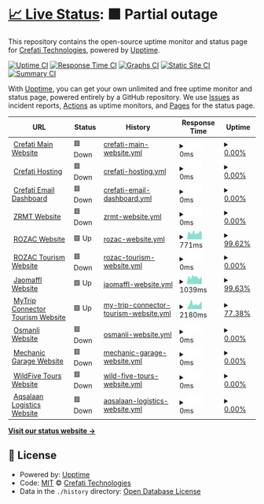 # [📈 Live Status](https://status.crefati.com): <!--live status--> **🟧 Partial outage**

This repository contains the open-source uptime monitor and status page for [Crefati Technologies](https://crefati.com/), powered by [Upptime](https://github.com/upptime/upptime).

[![Uptime CI](https://github.com/crefati/monitoring/workflows/Uptime%20CI/badge.svg)](https://github.com/crefati/monitoring/actions?query=workflow%3A%22Uptime+CI%22)
[![Response Time CI](https://github.com/crefati/monitoring/workflows/Response%20Time%20CI/badge.svg)](https://github.com/crefati/monitoring/actions?query=workflow%3A%22Response+Time+CI%22)
[![Graphs CI](https://github.com/crefati/monitoring/workflows/Graphs%20CI/badge.svg)](https://github.com/crefati/monitoring/actions?query=workflow%3A%22Graphs+CI%22)
[![Static Site CI](https://github.com/crefati/monitoring/workflows/Static%20Site%20CI/badge.svg)](https://github.com/crefati/monitoring/actions?query=workflow%3A%22Static+Site+CI%22)
[![Summary CI](https://github.com/crefati/monitoring/workflows/Summary%20CI/badge.svg)](https://github.com/crefati/monitoring/actions?query=workflow%3A%22Summary+CI%22)

With [Upptime](https://upptime.js.org), you can get your own unlimited and free uptime monitor and status page, powered entirely by a GitHub repository. We use [Issues](https://github.com/crefati/monitoring/issues) as incident reports, [Actions](https://github.com/crefati/monitoring/actions) as uptime monitors, and [Pages](https://status.crefati.com) for the status page.

<!--start: status pages-->
<!-- This summary is generated by Upptime (https://github.com/upptime/upptime) -->
<!-- Do not edit this manually, your changes will be overwritten -->
<!-- prettier-ignore -->
| URL | Status | History | Response Time | Uptime |
| --- | ------ | ------- | ------------- | ------ |
| <img alt="" src="https://icons.duckduckgo.com/ip3/www.crefati.com.ico" height="13"> [Crefati Main Website](https://www.crefati.com) | 🟥 Down | [crefati-main-website.yml](https://github.com/crefati/monitoring/commits/HEAD/history/crefati-main-website.yml) | <details><summary><img alt="Response time graph" src="./graphs/crefati-main-website/response-time-week.png" height="20"> 0ms</summary><br><a href="https://status.crefati.com/history/crefati-main-website"><img alt="Response time 0" src="https://img.shields.io/endpoint?url=https%3A%2F%2Fraw.githubusercontent.com%2Fcrefati%2Fmonitoring%2FHEAD%2Fapi%2Fcrefati-main-website%2Fresponse-time.json"></a><br><a href="https://status.crefati.com/history/crefati-main-website"><img alt="24-hour response time 0" src="https://img.shields.io/endpoint?url=https%3A%2F%2Fraw.githubusercontent.com%2Fcrefati%2Fmonitoring%2FHEAD%2Fapi%2Fcrefati-main-website%2Fresponse-time-day.json"></a><br><a href="https://status.crefati.com/history/crefati-main-website"><img alt="7-day response time 0" src="https://img.shields.io/endpoint?url=https%3A%2F%2Fraw.githubusercontent.com%2Fcrefati%2Fmonitoring%2FHEAD%2Fapi%2Fcrefati-main-website%2Fresponse-time-week.json"></a><br><a href="https://status.crefati.com/history/crefati-main-website"><img alt="30-day response time 0" src="https://img.shields.io/endpoint?url=https%3A%2F%2Fraw.githubusercontent.com%2Fcrefati%2Fmonitoring%2FHEAD%2Fapi%2Fcrefati-main-website%2Fresponse-time-month.json"></a><br><a href="https://status.crefati.com/history/crefati-main-website"><img alt="1-year response time 0" src="https://img.shields.io/endpoint?url=https%3A%2F%2Fraw.githubusercontent.com%2Fcrefati%2Fmonitoring%2FHEAD%2Fapi%2Fcrefati-main-website%2Fresponse-time-year.json"></a></details> | <details><summary><a href="https://status.crefati.com/history/crefati-main-website">0.00%</a></summary><a href="https://status.crefati.com/history/crefati-main-website"><img alt="All-time uptime 18.52%" src="https://img.shields.io/endpoint?url=https%3A%2F%2Fraw.githubusercontent.com%2Fcrefati%2Fmonitoring%2FHEAD%2Fapi%2Fcrefati-main-website%2Fuptime.json"></a><br><a href="https://status.crefati.com/history/crefati-main-website"><img alt="24-hour uptime 0.00%" src="https://img.shields.io/endpoint?url=https%3A%2F%2Fraw.githubusercontent.com%2Fcrefati%2Fmonitoring%2FHEAD%2Fapi%2Fcrefati-main-website%2Fuptime-day.json"></a><br><a href="https://status.crefati.com/history/crefati-main-website"><img alt="7-day uptime 0.00%" src="https://img.shields.io/endpoint?url=https%3A%2F%2Fraw.githubusercontent.com%2Fcrefati%2Fmonitoring%2FHEAD%2Fapi%2Fcrefati-main-website%2Fuptime-week.json"></a><br><a href="https://status.crefati.com/history/crefati-main-website"><img alt="30-day uptime 1.38%" src="https://img.shields.io/endpoint?url=https%3A%2F%2Fraw.githubusercontent.com%2Fcrefati%2Fmonitoring%2FHEAD%2Fapi%2Fcrefati-main-website%2Fuptime-month.json"></a><br><a href="https://status.crefati.com/history/crefati-main-website"><img alt="1-year uptime 0.00%" src="https://img.shields.io/endpoint?url=https%3A%2F%2Fraw.githubusercontent.com%2Fcrefati%2Fmonitoring%2FHEAD%2Fapi%2Fcrefati-main-website%2Fuptime-year.json"></a></details>
| <img alt="" src="https://icons.duckduckgo.com/ip3/my.crefati.com.ico" height="13"> [Crefati Hosting](https://my.crefati.com:2222) | 🟥 Down | [crefati-hosting.yml](https://github.com/crefati/monitoring/commits/HEAD/history/crefati-hosting.yml) | <details><summary><img alt="Response time graph" src="./graphs/crefati-hosting/response-time-week.png" height="20"> 0ms</summary><br><a href="https://status.crefati.com/history/crefati-hosting"><img alt="Response time 0" src="https://img.shields.io/endpoint?url=https%3A%2F%2Fraw.githubusercontent.com%2Fcrefati%2Fmonitoring%2FHEAD%2Fapi%2Fcrefati-hosting%2Fresponse-time.json"></a><br><a href="https://status.crefati.com/history/crefati-hosting"><img alt="24-hour response time 0" src="https://img.shields.io/endpoint?url=https%3A%2F%2Fraw.githubusercontent.com%2Fcrefati%2Fmonitoring%2FHEAD%2Fapi%2Fcrefati-hosting%2Fresponse-time-day.json"></a><br><a href="https://status.crefati.com/history/crefati-hosting"><img alt="7-day response time 0" src="https://img.shields.io/endpoint?url=https%3A%2F%2Fraw.githubusercontent.com%2Fcrefati%2Fmonitoring%2FHEAD%2Fapi%2Fcrefati-hosting%2Fresponse-time-week.json"></a><br><a href="https://status.crefati.com/history/crefati-hosting"><img alt="30-day response time 0" src="https://img.shields.io/endpoint?url=https%3A%2F%2Fraw.githubusercontent.com%2Fcrefati%2Fmonitoring%2FHEAD%2Fapi%2Fcrefati-hosting%2Fresponse-time-month.json"></a><br><a href="https://status.crefati.com/history/crefati-hosting"><img alt="1-year response time 0" src="https://img.shields.io/endpoint?url=https%3A%2F%2Fraw.githubusercontent.com%2Fcrefati%2Fmonitoring%2FHEAD%2Fapi%2Fcrefati-hosting%2Fresponse-time-year.json"></a></details> | <details><summary><a href="https://status.crefati.com/history/crefati-hosting">0.00%</a></summary><a href="https://status.crefati.com/history/crefati-hosting"><img alt="All-time uptime 18.53%" src="https://img.shields.io/endpoint?url=https%3A%2F%2Fraw.githubusercontent.com%2Fcrefati%2Fmonitoring%2FHEAD%2Fapi%2Fcrefati-hosting%2Fuptime.json"></a><br><a href="https://status.crefati.com/history/crefati-hosting"><img alt="24-hour uptime 0.00%" src="https://img.shields.io/endpoint?url=https%3A%2F%2Fraw.githubusercontent.com%2Fcrefati%2Fmonitoring%2FHEAD%2Fapi%2Fcrefati-hosting%2Fuptime-day.json"></a><br><a href="https://status.crefati.com/history/crefati-hosting"><img alt="7-day uptime 0.00%" src="https://img.shields.io/endpoint?url=https%3A%2F%2Fraw.githubusercontent.com%2Fcrefati%2Fmonitoring%2FHEAD%2Fapi%2Fcrefati-hosting%2Fuptime-week.json"></a><br><a href="https://status.crefati.com/history/crefati-hosting"><img alt="30-day uptime 1.38%" src="https://img.shields.io/endpoint?url=https%3A%2F%2Fraw.githubusercontent.com%2Fcrefati%2Fmonitoring%2FHEAD%2Fapi%2Fcrefati-hosting%2Fuptime-month.json"></a><br><a href="https://status.crefati.com/history/crefati-hosting"><img alt="1-year uptime 0.00%" src="https://img.shields.io/endpoint?url=https%3A%2F%2Fraw.githubusercontent.com%2Fcrefati%2Fmonitoring%2FHEAD%2Fapi%2Fcrefati-hosting%2Fuptime-year.json"></a></details>
| <img alt="" src="https://icons.duckduckgo.com/ip3/my.crefati.com.ico" height="13"> [Crefati Email Dashboard](https://my.crefati.com/roundcube) | 🟥 Down | [crefati-email-dashboard.yml](https://github.com/crefati/monitoring/commits/HEAD/history/crefati-email-dashboard.yml) | <details><summary><img alt="Response time graph" src="./graphs/crefati-email-dashboard/response-time-week.png" height="20"> 0ms</summary><br><a href="https://status.crefati.com/history/crefati-email-dashboard"><img alt="Response time 0" src="https://img.shields.io/endpoint?url=https%3A%2F%2Fraw.githubusercontent.com%2Fcrefati%2Fmonitoring%2FHEAD%2Fapi%2Fcrefati-email-dashboard%2Fresponse-time.json"></a><br><a href="https://status.crefati.com/history/crefati-email-dashboard"><img alt="24-hour response time 0" src="https://img.shields.io/endpoint?url=https%3A%2F%2Fraw.githubusercontent.com%2Fcrefati%2Fmonitoring%2FHEAD%2Fapi%2Fcrefati-email-dashboard%2Fresponse-time-day.json"></a><br><a href="https://status.crefati.com/history/crefati-email-dashboard"><img alt="7-day response time 0" src="https://img.shields.io/endpoint?url=https%3A%2F%2Fraw.githubusercontent.com%2Fcrefati%2Fmonitoring%2FHEAD%2Fapi%2Fcrefati-email-dashboard%2Fresponse-time-week.json"></a><br><a href="https://status.crefati.com/history/crefati-email-dashboard"><img alt="30-day response time 0" src="https://img.shields.io/endpoint?url=https%3A%2F%2Fraw.githubusercontent.com%2Fcrefati%2Fmonitoring%2FHEAD%2Fapi%2Fcrefati-email-dashboard%2Fresponse-time-month.json"></a><br><a href="https://status.crefati.com/history/crefati-email-dashboard"><img alt="1-year response time 0" src="https://img.shields.io/endpoint?url=https%3A%2F%2Fraw.githubusercontent.com%2Fcrefati%2Fmonitoring%2FHEAD%2Fapi%2Fcrefati-email-dashboard%2Fresponse-time-year.json"></a></details> | <details><summary><a href="https://status.crefati.com/history/crefati-email-dashboard">0.00%</a></summary><a href="https://status.crefati.com/history/crefati-email-dashboard"><img alt="All-time uptime 18.53%" src="https://img.shields.io/endpoint?url=https%3A%2F%2Fraw.githubusercontent.com%2Fcrefati%2Fmonitoring%2FHEAD%2Fapi%2Fcrefati-email-dashboard%2Fuptime.json"></a><br><a href="https://status.crefati.com/history/crefati-email-dashboard"><img alt="24-hour uptime 0.00%" src="https://img.shields.io/endpoint?url=https%3A%2F%2Fraw.githubusercontent.com%2Fcrefati%2Fmonitoring%2FHEAD%2Fapi%2Fcrefati-email-dashboard%2Fuptime-day.json"></a><br><a href="https://status.crefati.com/history/crefati-email-dashboard"><img alt="7-day uptime 0.00%" src="https://img.shields.io/endpoint?url=https%3A%2F%2Fraw.githubusercontent.com%2Fcrefati%2Fmonitoring%2FHEAD%2Fapi%2Fcrefati-email-dashboard%2Fuptime-week.json"></a><br><a href="https://status.crefati.com/history/crefati-email-dashboard"><img alt="30-day uptime 1.38%" src="https://img.shields.io/endpoint?url=https%3A%2F%2Fraw.githubusercontent.com%2Fcrefati%2Fmonitoring%2FHEAD%2Fapi%2Fcrefati-email-dashboard%2Fuptime-month.json"></a><br><a href="https://status.crefati.com/history/crefati-email-dashboard"><img alt="1-year uptime 0.00%" src="https://img.shields.io/endpoint?url=https%3A%2F%2Fraw.githubusercontent.com%2Fcrefati%2Fmonitoring%2FHEAD%2Fapi%2Fcrefati-email-dashboard%2Fuptime-year.json"></a></details>
| <img alt="" src="https://icons.duckduckgo.com/ip3/zrmt.or.tz.ico" height="13"> [ZRMT Website](https://zrmt.or.tz/) | 🟥 Down | [zrmt-website.yml](https://github.com/crefati/monitoring/commits/HEAD/history/zrmt-website.yml) | <details><summary><img alt="Response time graph" src="./graphs/zrmt-website/response-time-week.png" height="20"> 0ms</summary><br><a href="https://status.crefati.com/history/zrmt-website"><img alt="Response time 1559" src="https://img.shields.io/endpoint?url=https%3A%2F%2Fraw.githubusercontent.com%2Fcrefati%2Fmonitoring%2FHEAD%2Fapi%2Fzrmt-website%2Fresponse-time.json"></a><br><a href="https://status.crefati.com/history/zrmt-website"><img alt="24-hour response time 0" src="https://img.shields.io/endpoint?url=https%3A%2F%2Fraw.githubusercontent.com%2Fcrefati%2Fmonitoring%2FHEAD%2Fapi%2Fzrmt-website%2Fresponse-time-day.json"></a><br><a href="https://status.crefati.com/history/zrmt-website"><img alt="7-day response time 0" src="https://img.shields.io/endpoint?url=https%3A%2F%2Fraw.githubusercontent.com%2Fcrefati%2Fmonitoring%2FHEAD%2Fapi%2Fzrmt-website%2Fresponse-time-week.json"></a><br><a href="https://status.crefati.com/history/zrmt-website"><img alt="30-day response time 0" src="https://img.shields.io/endpoint?url=https%3A%2F%2Fraw.githubusercontent.com%2Fcrefati%2Fmonitoring%2FHEAD%2Fapi%2Fzrmt-website%2Fresponse-time-month.json"></a><br><a href="https://status.crefati.com/history/zrmt-website"><img alt="1-year response time 0" src="https://img.shields.io/endpoint?url=https%3A%2F%2Fraw.githubusercontent.com%2Fcrefati%2Fmonitoring%2FHEAD%2Fapi%2Fzrmt-website%2Fresponse-time-year.json"></a></details> | <details><summary><a href="https://status.crefati.com/history/zrmt-website">0.00%</a></summary><a href="https://status.crefati.com/history/zrmt-website"><img alt="All-time uptime 46.24%" src="https://img.shields.io/endpoint?url=https%3A%2F%2Fraw.githubusercontent.com%2Fcrefati%2Fmonitoring%2FHEAD%2Fapi%2Fzrmt-website%2Fuptime.json"></a><br><a href="https://status.crefati.com/history/zrmt-website"><img alt="24-hour uptime 0.00%" src="https://img.shields.io/endpoint?url=https%3A%2F%2Fraw.githubusercontent.com%2Fcrefati%2Fmonitoring%2FHEAD%2Fapi%2Fzrmt-website%2Fuptime-day.json"></a><br><a href="https://status.crefati.com/history/zrmt-website"><img alt="7-day uptime 0.00%" src="https://img.shields.io/endpoint?url=https%3A%2F%2Fraw.githubusercontent.com%2Fcrefati%2Fmonitoring%2FHEAD%2Fapi%2Fzrmt-website%2Fuptime-week.json"></a><br><a href="https://status.crefati.com/history/zrmt-website"><img alt="30-day uptime 1.38%" src="https://img.shields.io/endpoint?url=https%3A%2F%2Fraw.githubusercontent.com%2Fcrefati%2Fmonitoring%2FHEAD%2Fapi%2Fzrmt-website%2Fuptime-month.json"></a><br><a href="https://status.crefati.com/history/zrmt-website"><img alt="1-year uptime 0.00%" src="https://img.shields.io/endpoint?url=https%3A%2F%2Fraw.githubusercontent.com%2Fcrefati%2Fmonitoring%2FHEAD%2Fapi%2Fzrmt-website%2Fuptime-year.json"></a></details>
| <img alt="" src="https://icons.duckduckgo.com/ip3/royalzanzibar.co.tz.ico" height="13"> [ROZAC Website](https://royalzanzibar.co.tz/) | 🟩 Up | [rozac-website.yml](https://github.com/crefati/monitoring/commits/HEAD/history/rozac-website.yml) | <details><summary><img alt="Response time graph" src="./graphs/rozac-website/response-time-week.png" height="20"> 771ms</summary><br><a href="https://status.crefati.com/history/rozac-website"><img alt="Response time 943" src="https://img.shields.io/endpoint?url=https%3A%2F%2Fraw.githubusercontent.com%2Fcrefati%2Fmonitoring%2FHEAD%2Fapi%2Frozac-website%2Fresponse-time.json"></a><br><a href="https://status.crefati.com/history/rozac-website"><img alt="24-hour response time 1246" src="https://img.shields.io/endpoint?url=https%3A%2F%2Fraw.githubusercontent.com%2Fcrefati%2Fmonitoring%2FHEAD%2Fapi%2Frozac-website%2Fresponse-time-day.json"></a><br><a href="https://status.crefati.com/history/rozac-website"><img alt="7-day response time 771" src="https://img.shields.io/endpoint?url=https%3A%2F%2Fraw.githubusercontent.com%2Fcrefati%2Fmonitoring%2FHEAD%2Fapi%2Frozac-website%2Fresponse-time-week.json"></a><br><a href="https://status.crefati.com/history/rozac-website"><img alt="30-day response time 622" src="https://img.shields.io/endpoint?url=https%3A%2F%2Fraw.githubusercontent.com%2Fcrefati%2Fmonitoring%2FHEAD%2Fapi%2Frozac-website%2Fresponse-time-month.json"></a><br><a href="https://status.crefati.com/history/rozac-website"><img alt="1-year response time 1094" src="https://img.shields.io/endpoint?url=https%3A%2F%2Fraw.githubusercontent.com%2Fcrefati%2Fmonitoring%2FHEAD%2Fapi%2Frozac-website%2Fresponse-time-year.json"></a></details> | <details><summary><a href="https://status.crefati.com/history/rozac-website">99.62%</a></summary><a href="https://status.crefati.com/history/rozac-website"><img alt="All-time uptime 95.71%" src="https://img.shields.io/endpoint?url=https%3A%2F%2Fraw.githubusercontent.com%2Fcrefati%2Fmonitoring%2FHEAD%2Fapi%2Frozac-website%2Fuptime.json"></a><br><a href="https://status.crefati.com/history/rozac-website"><img alt="24-hour uptime 98.59%" src="https://img.shields.io/endpoint?url=https%3A%2F%2Fraw.githubusercontent.com%2Fcrefati%2Fmonitoring%2FHEAD%2Fapi%2Frozac-website%2Fuptime-day.json"></a><br><a href="https://status.crefati.com/history/rozac-website"><img alt="7-day uptime 99.62%" src="https://img.shields.io/endpoint?url=https%3A%2F%2Fraw.githubusercontent.com%2Fcrefati%2Fmonitoring%2FHEAD%2Fapi%2Frozac-website%2Fuptime-week.json"></a><br><a href="https://status.crefati.com/history/rozac-website"><img alt="30-day uptime 99.86%" src="https://img.shields.io/endpoint?url=https%3A%2F%2Fraw.githubusercontent.com%2Fcrefati%2Fmonitoring%2FHEAD%2Fapi%2Frozac-website%2Fuptime-month.json"></a><br><a href="https://status.crefati.com/history/rozac-website"><img alt="1-year uptime 93.52%" src="https://img.shields.io/endpoint?url=https%3A%2F%2Fraw.githubusercontent.com%2Fcrefati%2Fmonitoring%2FHEAD%2Fapi%2Frozac-website%2Fuptime-year.json"></a></details>
| <img alt="" src="https://icons.duckduckgo.com/ip3/tours.royalzanzibar.co.tz.ico" height="13"> [ROZAC Tourism Website](https://tours.royalzanzibar.co.tz/) | 🟥 Down | [rozac-tourism-website.yml](https://github.com/crefati/monitoring/commits/HEAD/history/rozac-tourism-website.yml) | <details><summary><img alt="Response time graph" src="./graphs/rozac-tourism-website/response-time-week.png" height="20"> 0ms</summary><br><a href="https://status.crefati.com/history/rozac-tourism-website"><img alt="Response time 899" src="https://img.shields.io/endpoint?url=https%3A%2F%2Fraw.githubusercontent.com%2Fcrefati%2Fmonitoring%2FHEAD%2Fapi%2Frozac-tourism-website%2Fresponse-time.json"></a><br><a href="https://status.crefati.com/history/rozac-tourism-website"><img alt="24-hour response time 0" src="https://img.shields.io/endpoint?url=https%3A%2F%2Fraw.githubusercontent.com%2Fcrefati%2Fmonitoring%2FHEAD%2Fapi%2Frozac-tourism-website%2Fresponse-time-day.json"></a><br><a href="https://status.crefati.com/history/rozac-tourism-website"><img alt="7-day response time 0" src="https://img.shields.io/endpoint?url=https%3A%2F%2Fraw.githubusercontent.com%2Fcrefati%2Fmonitoring%2FHEAD%2Fapi%2Frozac-tourism-website%2Fresponse-time-week.json"></a><br><a href="https://status.crefati.com/history/rozac-tourism-website"><img alt="30-day response time 0" src="https://img.shields.io/endpoint?url=https%3A%2F%2Fraw.githubusercontent.com%2Fcrefati%2Fmonitoring%2FHEAD%2Fapi%2Frozac-tourism-website%2Fresponse-time-month.json"></a><br><a href="https://status.crefati.com/history/rozac-tourism-website"><img alt="1-year response time 1963" src="https://img.shields.io/endpoint?url=https%3A%2F%2Fraw.githubusercontent.com%2Fcrefati%2Fmonitoring%2FHEAD%2Fapi%2Frozac-tourism-website%2Fresponse-time-year.json"></a></details> | <details><summary><a href="https://status.crefati.com/history/rozac-tourism-website">0.00%</a></summary><a href="https://status.crefati.com/history/rozac-tourism-website"><img alt="All-time uptime 52.29%" src="https://img.shields.io/endpoint?url=https%3A%2F%2Fraw.githubusercontent.com%2Fcrefati%2Fmonitoring%2FHEAD%2Fapi%2Frozac-tourism-website%2Fuptime.json"></a><br><a href="https://status.crefati.com/history/rozac-tourism-website"><img alt="24-hour uptime 0.00%" src="https://img.shields.io/endpoint?url=https%3A%2F%2Fraw.githubusercontent.com%2Fcrefati%2Fmonitoring%2FHEAD%2Fapi%2Frozac-tourism-website%2Fuptime-day.json"></a><br><a href="https://status.crefati.com/history/rozac-tourism-website"><img alt="7-day uptime 0.00%" src="https://img.shields.io/endpoint?url=https%3A%2F%2Fraw.githubusercontent.com%2Fcrefati%2Fmonitoring%2FHEAD%2Fapi%2Frozac-tourism-website%2Fuptime-week.json"></a><br><a href="https://status.crefati.com/history/rozac-tourism-website"><img alt="30-day uptime 1.38%" src="https://img.shields.io/endpoint?url=https%3A%2F%2Fraw.githubusercontent.com%2Fcrefati%2Fmonitoring%2FHEAD%2Fapi%2Frozac-tourism-website%2Fuptime-month.json"></a><br><a href="https://status.crefati.com/history/rozac-tourism-website"><img alt="1-year uptime 3.58%" src="https://img.shields.io/endpoint?url=https%3A%2F%2Fraw.githubusercontent.com%2Fcrefati%2Fmonitoring%2FHEAD%2Fapi%2Frozac-tourism-website%2Fuptime-year.json"></a></details>
| <img alt="" src="https://icons.duckduckgo.com/ip3/jaomaffl.co.tz.ico" height="13"> [Jaomaffl Website](https://jaomaffl.co.tz/) | 🟩 Up | [jaomaffl-website.yml](https://github.com/crefati/monitoring/commits/HEAD/history/jaomaffl-website.yml) | <details><summary><img alt="Response time graph" src="./graphs/jaomaffl-website/response-time-week.png" height="20"> 1039ms</summary><br><a href="https://status.crefati.com/history/jaomaffl-website"><img alt="Response time 1429" src="https://img.shields.io/endpoint?url=https%3A%2F%2Fraw.githubusercontent.com%2Fcrefati%2Fmonitoring%2FHEAD%2Fapi%2Fjaomaffl-website%2Fresponse-time.json"></a><br><a href="https://status.crefati.com/history/jaomaffl-website"><img alt="24-hour response time 1207" src="https://img.shields.io/endpoint?url=https%3A%2F%2Fraw.githubusercontent.com%2Fcrefati%2Fmonitoring%2FHEAD%2Fapi%2Fjaomaffl-website%2Fresponse-time-day.json"></a><br><a href="https://status.crefati.com/history/jaomaffl-website"><img alt="7-day response time 1039" src="https://img.shields.io/endpoint?url=https%3A%2F%2Fraw.githubusercontent.com%2Fcrefati%2Fmonitoring%2FHEAD%2Fapi%2Fjaomaffl-website%2Fresponse-time-week.json"></a><br><a href="https://status.crefati.com/history/jaomaffl-website"><img alt="30-day response time 1015" src="https://img.shields.io/endpoint?url=https%3A%2F%2Fraw.githubusercontent.com%2Fcrefati%2Fmonitoring%2FHEAD%2Fapi%2Fjaomaffl-website%2Fresponse-time-month.json"></a><br><a href="https://status.crefati.com/history/jaomaffl-website"><img alt="1-year response time 1573" src="https://img.shields.io/endpoint?url=https%3A%2F%2Fraw.githubusercontent.com%2Fcrefati%2Fmonitoring%2FHEAD%2Fapi%2Fjaomaffl-website%2Fresponse-time-year.json"></a></details> | <details><summary><a href="https://status.crefati.com/history/jaomaffl-website">99.63%</a></summary><a href="https://status.crefati.com/history/jaomaffl-website"><img alt="All-time uptime 98.66%" src="https://img.shields.io/endpoint?url=https%3A%2F%2Fraw.githubusercontent.com%2Fcrefati%2Fmonitoring%2FHEAD%2Fapi%2Fjaomaffl-website%2Fuptime.json"></a><br><a href="https://status.crefati.com/history/jaomaffl-website"><img alt="24-hour uptime 98.58%" src="https://img.shields.io/endpoint?url=https%3A%2F%2Fraw.githubusercontent.com%2Fcrefati%2Fmonitoring%2FHEAD%2Fapi%2Fjaomaffl-website%2Fuptime-day.json"></a><br><a href="https://status.crefati.com/history/jaomaffl-website"><img alt="7-day uptime 99.63%" src="https://img.shields.io/endpoint?url=https%3A%2F%2Fraw.githubusercontent.com%2Fcrefati%2Fmonitoring%2FHEAD%2Fapi%2Fjaomaffl-website%2Fuptime-week.json"></a><br><a href="https://status.crefati.com/history/jaomaffl-website"><img alt="30-day uptime 99.86%" src="https://img.shields.io/endpoint?url=https%3A%2F%2Fraw.githubusercontent.com%2Fcrefati%2Fmonitoring%2FHEAD%2Fapi%2Fjaomaffl-website%2Fuptime-month.json"></a><br><a href="https://status.crefati.com/history/jaomaffl-website"><img alt="1-year uptime 99.82%" src="https://img.shields.io/endpoint?url=https%3A%2F%2Fraw.githubusercontent.com%2Fcrefati%2Fmonitoring%2FHEAD%2Fapi%2Fjaomaffl-website%2Fuptime-year.json"></a></details>
| <img alt="" src="https://icons.duckduckgo.com/ip3/mytripconnector.com.ico" height="13"> [MyTrip Connector Tourism Website](https://mytripconnector.com/) | 🟩 Up | [my-trip-connector-tourism-website.yml](https://github.com/crefati/monitoring/commits/HEAD/history/my-trip-connector-tourism-website.yml) | <details><summary><img alt="Response time graph" src="./graphs/my-trip-connector-tourism-website/response-time-week.png" height="20"> 2180ms</summary><br><a href="https://status.crefati.com/history/my-trip-connector-tourism-website"><img alt="Response time 1062" src="https://img.shields.io/endpoint?url=https%3A%2F%2Fraw.githubusercontent.com%2Fcrefati%2Fmonitoring%2FHEAD%2Fapi%2Fmy-trip-connector-tourism-website%2Fresponse-time.json"></a><br><a href="https://status.crefati.com/history/my-trip-connector-tourism-website"><img alt="24-hour response time 3317" src="https://img.shields.io/endpoint?url=https%3A%2F%2Fraw.githubusercontent.com%2Fcrefati%2Fmonitoring%2FHEAD%2Fapi%2Fmy-trip-connector-tourism-website%2Fresponse-time-day.json"></a><br><a href="https://status.crefati.com/history/my-trip-connector-tourism-website"><img alt="7-day response time 2180" src="https://img.shields.io/endpoint?url=https%3A%2F%2Fraw.githubusercontent.com%2Fcrefati%2Fmonitoring%2FHEAD%2Fapi%2Fmy-trip-connector-tourism-website%2Fresponse-time-week.json"></a><br><a href="https://status.crefati.com/history/my-trip-connector-tourism-website"><img alt="30-day response time 2227" src="https://img.shields.io/endpoint?url=https%3A%2F%2Fraw.githubusercontent.com%2Fcrefati%2Fmonitoring%2FHEAD%2Fapi%2Fmy-trip-connector-tourism-website%2Fresponse-time-month.json"></a><br><a href="https://status.crefati.com/history/my-trip-connector-tourism-website"><img alt="1-year response time 1124" src="https://img.shields.io/endpoint?url=https%3A%2F%2Fraw.githubusercontent.com%2Fcrefati%2Fmonitoring%2FHEAD%2Fapi%2Fmy-trip-connector-tourism-website%2Fresponse-time-year.json"></a></details> | <details><summary><a href="https://status.crefati.com/history/my-trip-connector-tourism-website">77.38%</a></summary><a href="https://status.crefati.com/history/my-trip-connector-tourism-website"><img alt="All-time uptime 95.96%" src="https://img.shields.io/endpoint?url=https%3A%2F%2Fraw.githubusercontent.com%2Fcrefati%2Fmonitoring%2FHEAD%2Fapi%2Fmy-trip-connector-tourism-website%2Fuptime.json"></a><br><a href="https://status.crefati.com/history/my-trip-connector-tourism-website"><img alt="24-hour uptime 100.00%" src="https://img.shields.io/endpoint?url=https%3A%2F%2Fraw.githubusercontent.com%2Fcrefati%2Fmonitoring%2FHEAD%2Fapi%2Fmy-trip-connector-tourism-website%2Fuptime-day.json"></a><br><a href="https://status.crefati.com/history/my-trip-connector-tourism-website"><img alt="7-day uptime 77.38%" src="https://img.shields.io/endpoint?url=https%3A%2F%2Fraw.githubusercontent.com%2Fcrefati%2Fmonitoring%2FHEAD%2Fapi%2Fmy-trip-connector-tourism-website%2Fuptime-week.json"></a><br><a href="https://status.crefati.com/history/my-trip-connector-tourism-website"><img alt="30-day uptime 36.65%" src="https://img.shields.io/endpoint?url=https%3A%2F%2Fraw.githubusercontent.com%2Fcrefati%2Fmonitoring%2FHEAD%2Fapi%2Fmy-trip-connector-tourism-website%2Fuptime-month.json"></a><br><a href="https://status.crefati.com/history/my-trip-connector-tourism-website"><img alt="1-year uptime 94.66%" src="https://img.shields.io/endpoint?url=https%3A%2F%2Fraw.githubusercontent.com%2Fcrefati%2Fmonitoring%2FHEAD%2Fapi%2Fmy-trip-connector-tourism-website%2Fuptime-year.json"></a></details>
| <img alt="" src="https://icons.duckduckgo.com/ip3/osmanli.co.tz.ico" height="13"> [Osmanli Website](https://osmanli.co.tz) | 🟥 Down | [osmanli-website.yml](https://github.com/crefati/monitoring/commits/HEAD/history/osmanli-website.yml) | <details><summary><img alt="Response time graph" src="./graphs/osmanli-website/response-time-week.png" height="20"> 0ms</summary><br><a href="https://status.crefati.com/history/osmanli-website"><img alt="Response time 1407" src="https://img.shields.io/endpoint?url=https%3A%2F%2Fraw.githubusercontent.com%2Fcrefati%2Fmonitoring%2FHEAD%2Fapi%2Fosmanli-website%2Fresponse-time.json"></a><br><a href="https://status.crefati.com/history/osmanli-website"><img alt="24-hour response time 0" src="https://img.shields.io/endpoint?url=https%3A%2F%2Fraw.githubusercontent.com%2Fcrefati%2Fmonitoring%2FHEAD%2Fapi%2Fosmanli-website%2Fresponse-time-day.json"></a><br><a href="https://status.crefati.com/history/osmanli-website"><img alt="7-day response time 0" src="https://img.shields.io/endpoint?url=https%3A%2F%2Fraw.githubusercontent.com%2Fcrefati%2Fmonitoring%2FHEAD%2Fapi%2Fosmanli-website%2Fresponse-time-week.json"></a><br><a href="https://status.crefati.com/history/osmanli-website"><img alt="30-day response time 0" src="https://img.shields.io/endpoint?url=https%3A%2F%2Fraw.githubusercontent.com%2Fcrefati%2Fmonitoring%2FHEAD%2Fapi%2Fosmanli-website%2Fresponse-time-month.json"></a><br><a href="https://status.crefati.com/history/osmanli-website"><img alt="1-year response time 0" src="https://img.shields.io/endpoint?url=https%3A%2F%2Fraw.githubusercontent.com%2Fcrefati%2Fmonitoring%2FHEAD%2Fapi%2Fosmanli-website%2Fresponse-time-year.json"></a></details> | <details><summary><a href="https://status.crefati.com/history/osmanli-website">0.00%</a></summary><a href="https://status.crefati.com/history/osmanli-website"><img alt="All-time uptime 43.60%" src="https://img.shields.io/endpoint?url=https%3A%2F%2Fraw.githubusercontent.com%2Fcrefati%2Fmonitoring%2FHEAD%2Fapi%2Fosmanli-website%2Fuptime.json"></a><br><a href="https://status.crefati.com/history/osmanli-website"><img alt="24-hour uptime 0.00%" src="https://img.shields.io/endpoint?url=https%3A%2F%2Fraw.githubusercontent.com%2Fcrefati%2Fmonitoring%2FHEAD%2Fapi%2Fosmanli-website%2Fuptime-day.json"></a><br><a href="https://status.crefati.com/history/osmanli-website"><img alt="7-day uptime 0.00%" src="https://img.shields.io/endpoint?url=https%3A%2F%2Fraw.githubusercontent.com%2Fcrefati%2Fmonitoring%2FHEAD%2Fapi%2Fosmanli-website%2Fuptime-week.json"></a><br><a href="https://status.crefati.com/history/osmanli-website"><img alt="30-day uptime 1.38%" src="https://img.shields.io/endpoint?url=https%3A%2F%2Fraw.githubusercontent.com%2Fcrefati%2Fmonitoring%2FHEAD%2Fapi%2Fosmanli-website%2Fuptime-month.json"></a><br><a href="https://status.crefati.com/history/osmanli-website"><img alt="1-year uptime 0.00%" src="https://img.shields.io/endpoint?url=https%3A%2F%2Fraw.githubusercontent.com%2Fcrefati%2Fmonitoring%2FHEAD%2Fapi%2Fosmanli-website%2Fuptime-year.json"></a></details>
| <img alt="" src="https://icons.duckduckgo.com/ip3/mechanicgarage.co.tz.ico" height="13"> [Mechanic Garage Website](https://mechanicgarage.co.tz/) | 🟥 Down | [mechanic-garage-website.yml](https://github.com/crefati/monitoring/commits/HEAD/history/mechanic-garage-website.yml) | <details><summary><img alt="Response time graph" src="./graphs/mechanic-garage-website/response-time-week.png" height="20"> 0ms</summary><br><a href="https://status.crefati.com/history/mechanic-garage-website"><img alt="Response time 1693" src="https://img.shields.io/endpoint?url=https%3A%2F%2Fraw.githubusercontent.com%2Fcrefati%2Fmonitoring%2FHEAD%2Fapi%2Fmechanic-garage-website%2Fresponse-time.json"></a><br><a href="https://status.crefati.com/history/mechanic-garage-website"><img alt="24-hour response time 0" src="https://img.shields.io/endpoint?url=https%3A%2F%2Fraw.githubusercontent.com%2Fcrefati%2Fmonitoring%2FHEAD%2Fapi%2Fmechanic-garage-website%2Fresponse-time-day.json"></a><br><a href="https://status.crefati.com/history/mechanic-garage-website"><img alt="7-day response time 0" src="https://img.shields.io/endpoint?url=https%3A%2F%2Fraw.githubusercontent.com%2Fcrefati%2Fmonitoring%2FHEAD%2Fapi%2Fmechanic-garage-website%2Fresponse-time-week.json"></a><br><a href="https://status.crefati.com/history/mechanic-garage-website"><img alt="30-day response time 0" src="https://img.shields.io/endpoint?url=https%3A%2F%2Fraw.githubusercontent.com%2Fcrefati%2Fmonitoring%2FHEAD%2Fapi%2Fmechanic-garage-website%2Fresponse-time-month.json"></a><br><a href="https://status.crefati.com/history/mechanic-garage-website"><img alt="1-year response time 1937" src="https://img.shields.io/endpoint?url=https%3A%2F%2Fraw.githubusercontent.com%2Fcrefati%2Fmonitoring%2FHEAD%2Fapi%2Fmechanic-garage-website%2Fresponse-time-year.json"></a></details> | <details><summary><a href="https://status.crefati.com/history/mechanic-garage-website">0.00%</a></summary><a href="https://status.crefati.com/history/mechanic-garage-website"><img alt="All-time uptime 89.62%" src="https://img.shields.io/endpoint?url=https%3A%2F%2Fraw.githubusercontent.com%2Fcrefati%2Fmonitoring%2FHEAD%2Fapi%2Fmechanic-garage-website%2Fuptime.json"></a><br><a href="https://status.crefati.com/history/mechanic-garage-website"><img alt="24-hour uptime 0.00%" src="https://img.shields.io/endpoint?url=https%3A%2F%2Fraw.githubusercontent.com%2Fcrefati%2Fmonitoring%2FHEAD%2Fapi%2Fmechanic-garage-website%2Fuptime-day.json"></a><br><a href="https://status.crefati.com/history/mechanic-garage-website"><img alt="7-day uptime 0.00%" src="https://img.shields.io/endpoint?url=https%3A%2F%2Fraw.githubusercontent.com%2Fcrefati%2Fmonitoring%2FHEAD%2Fapi%2Fmechanic-garage-website%2Fuptime-week.json"></a><br><a href="https://status.crefati.com/history/mechanic-garage-website"><img alt="30-day uptime 1.38%" src="https://img.shields.io/endpoint?url=https%3A%2F%2Fraw.githubusercontent.com%2Fcrefati%2Fmonitoring%2FHEAD%2Fapi%2Fmechanic-garage-website%2Fuptime-month.json"></a><br><a href="https://status.crefati.com/history/mechanic-garage-website"><img alt="1-year uptime 81.53%" src="https://img.shields.io/endpoint?url=https%3A%2F%2Fraw.githubusercontent.com%2Fcrefati%2Fmonitoring%2FHEAD%2Fapi%2Fmechanic-garage-website%2Fuptime-year.json"></a></details>
| <img alt="" src="https://icons.duckduckgo.com/ip3/wildfivetours.co.tz.ico" height="13"> [WildFive Tours Website](https://wildfivetours.co.tz/) | 🟥 Down | [wild-five-tours-website.yml](https://github.com/crefati/monitoring/commits/HEAD/history/wild-five-tours-website.yml) | <details><summary><img alt="Response time graph" src="./graphs/wild-five-tours-website/response-time-week.png" height="20"> 0ms</summary><br><a href="https://status.crefati.com/history/wild-five-tours-website"><img alt="Response time 0" src="https://img.shields.io/endpoint?url=https%3A%2F%2Fraw.githubusercontent.com%2Fcrefati%2Fmonitoring%2FHEAD%2Fapi%2Fwild-five-tours-website%2Fresponse-time.json"></a><br><a href="https://status.crefati.com/history/wild-five-tours-website"><img alt="24-hour response time 0" src="https://img.shields.io/endpoint?url=https%3A%2F%2Fraw.githubusercontent.com%2Fcrefati%2Fmonitoring%2FHEAD%2Fapi%2Fwild-five-tours-website%2Fresponse-time-day.json"></a><br><a href="https://status.crefati.com/history/wild-five-tours-website"><img alt="7-day response time 0" src="https://img.shields.io/endpoint?url=https%3A%2F%2Fraw.githubusercontent.com%2Fcrefati%2Fmonitoring%2FHEAD%2Fapi%2Fwild-five-tours-website%2Fresponse-time-week.json"></a><br><a href="https://status.crefati.com/history/wild-five-tours-website"><img alt="30-day response time 0" src="https://img.shields.io/endpoint?url=https%3A%2F%2Fraw.githubusercontent.com%2Fcrefati%2Fmonitoring%2FHEAD%2Fapi%2Fwild-five-tours-website%2Fresponse-time-month.json"></a><br><a href="https://status.crefati.com/history/wild-five-tours-website"><img alt="1-year response time 0" src="https://img.shields.io/endpoint?url=https%3A%2F%2Fraw.githubusercontent.com%2Fcrefati%2Fmonitoring%2FHEAD%2Fapi%2Fwild-five-tours-website%2Fresponse-time-year.json"></a></details> | <details><summary><a href="https://status.crefati.com/history/wild-five-tours-website">0.00%</a></summary><a href="https://status.crefati.com/history/wild-five-tours-website"><img alt="All-time uptime 11.16%" src="https://img.shields.io/endpoint?url=https%3A%2F%2Fraw.githubusercontent.com%2Fcrefati%2Fmonitoring%2FHEAD%2Fapi%2Fwild-five-tours-website%2Fuptime.json"></a><br><a href="https://status.crefati.com/history/wild-five-tours-website"><img alt="24-hour uptime 0.00%" src="https://img.shields.io/endpoint?url=https%3A%2F%2Fraw.githubusercontent.com%2Fcrefati%2Fmonitoring%2FHEAD%2Fapi%2Fwild-five-tours-website%2Fuptime-day.json"></a><br><a href="https://status.crefati.com/history/wild-five-tours-website"><img alt="7-day uptime 0.00%" src="https://img.shields.io/endpoint?url=https%3A%2F%2Fraw.githubusercontent.com%2Fcrefati%2Fmonitoring%2FHEAD%2Fapi%2Fwild-five-tours-website%2Fuptime-week.json"></a><br><a href="https://status.crefati.com/history/wild-five-tours-website"><img alt="30-day uptime 1.38%" src="https://img.shields.io/endpoint?url=https%3A%2F%2Fraw.githubusercontent.com%2Fcrefati%2Fmonitoring%2FHEAD%2Fapi%2Fwild-five-tours-website%2Fuptime-month.json"></a><br><a href="https://status.crefati.com/history/wild-five-tours-website"><img alt="1-year uptime 0.00%" src="https://img.shields.io/endpoint?url=https%3A%2F%2Fraw.githubusercontent.com%2Fcrefati%2Fmonitoring%2FHEAD%2Fapi%2Fwild-five-tours-website%2Fuptime-year.json"></a></details>
| <img alt="" src="https://icons.duckduckgo.com/ip3/aqsalaanlogistics.co.tz.ico" height="13"> [Aqsalaan Logistics Website](https://aqsalaanlogistics.co.tz/) | 🟥 Down | [aqsalaan-logistics-website.yml](https://github.com/crefati/monitoring/commits/HEAD/history/aqsalaan-logistics-website.yml) | <details><summary><img alt="Response time graph" src="./graphs/aqsalaan-logistics-website/response-time-week.png" height="20"> 0ms</summary><br><a href="https://status.crefati.com/history/aqsalaan-logistics-website"><img alt="Response time 0" src="https://img.shields.io/endpoint?url=https%3A%2F%2Fraw.githubusercontent.com%2Fcrefati%2Fmonitoring%2FHEAD%2Fapi%2Faqsalaan-logistics-website%2Fresponse-time.json"></a><br><a href="https://status.crefati.com/history/aqsalaan-logistics-website"><img alt="24-hour response time 0" src="https://img.shields.io/endpoint?url=https%3A%2F%2Fraw.githubusercontent.com%2Fcrefati%2Fmonitoring%2FHEAD%2Fapi%2Faqsalaan-logistics-website%2Fresponse-time-day.json"></a><br><a href="https://status.crefati.com/history/aqsalaan-logistics-website"><img alt="7-day response time 0" src="https://img.shields.io/endpoint?url=https%3A%2F%2Fraw.githubusercontent.com%2Fcrefati%2Fmonitoring%2FHEAD%2Fapi%2Faqsalaan-logistics-website%2Fresponse-time-week.json"></a><br><a href="https://status.crefati.com/history/aqsalaan-logistics-website"><img alt="30-day response time 0" src="https://img.shields.io/endpoint?url=https%3A%2F%2Fraw.githubusercontent.com%2Fcrefati%2Fmonitoring%2FHEAD%2Fapi%2Faqsalaan-logistics-website%2Fresponse-time-month.json"></a><br><a href="https://status.crefati.com/history/aqsalaan-logistics-website"><img alt="1-year response time 0" src="https://img.shields.io/endpoint?url=https%3A%2F%2Fraw.githubusercontent.com%2Fcrefati%2Fmonitoring%2FHEAD%2Fapi%2Faqsalaan-logistics-website%2Fresponse-time-year.json"></a></details> | <details><summary><a href="https://status.crefati.com/history/aqsalaan-logistics-website">0.00%</a></summary><a href="https://status.crefati.com/history/aqsalaan-logistics-website"><img alt="All-time uptime 26.29%" src="https://img.shields.io/endpoint?url=https%3A%2F%2Fraw.githubusercontent.com%2Fcrefati%2Fmonitoring%2FHEAD%2Fapi%2Faqsalaan-logistics-website%2Fuptime.json"></a><br><a href="https://status.crefati.com/history/aqsalaan-logistics-website"><img alt="24-hour uptime 0.00%" src="https://img.shields.io/endpoint?url=https%3A%2F%2Fraw.githubusercontent.com%2Fcrefati%2Fmonitoring%2FHEAD%2Fapi%2Faqsalaan-logistics-website%2Fuptime-day.json"></a><br><a href="https://status.crefati.com/history/aqsalaan-logistics-website"><img alt="7-day uptime 0.00%" src="https://img.shields.io/endpoint?url=https%3A%2F%2Fraw.githubusercontent.com%2Fcrefati%2Fmonitoring%2FHEAD%2Fapi%2Faqsalaan-logistics-website%2Fuptime-week.json"></a><br><a href="https://status.crefati.com/history/aqsalaan-logistics-website"><img alt="30-day uptime 1.38%" src="https://img.shields.io/endpoint?url=https%3A%2F%2Fraw.githubusercontent.com%2Fcrefati%2Fmonitoring%2FHEAD%2Fapi%2Faqsalaan-logistics-website%2Fuptime-month.json"></a><br><a href="https://status.crefati.com/history/aqsalaan-logistics-website"><img alt="1-year uptime 0.00%" src="https://img.shields.io/endpoint?url=https%3A%2F%2Fraw.githubusercontent.com%2Fcrefati%2Fmonitoring%2FHEAD%2Fapi%2Faqsalaan-logistics-website%2Fuptime-year.json"></a></details>

<!--end: status pages-->

[**Visit our status website →**](https://status.crefati.com)

## 📄 License

- Powered by: [Upptime](https://github.com/upptime/upptime)
- Code: [MIT](./LICENSE) © [Crefati Technologies](https://crefati.com/)
- Data in the `./history` directory: [Open Database License](https://opendatacommons.org/licenses/odbl/1-0/)
